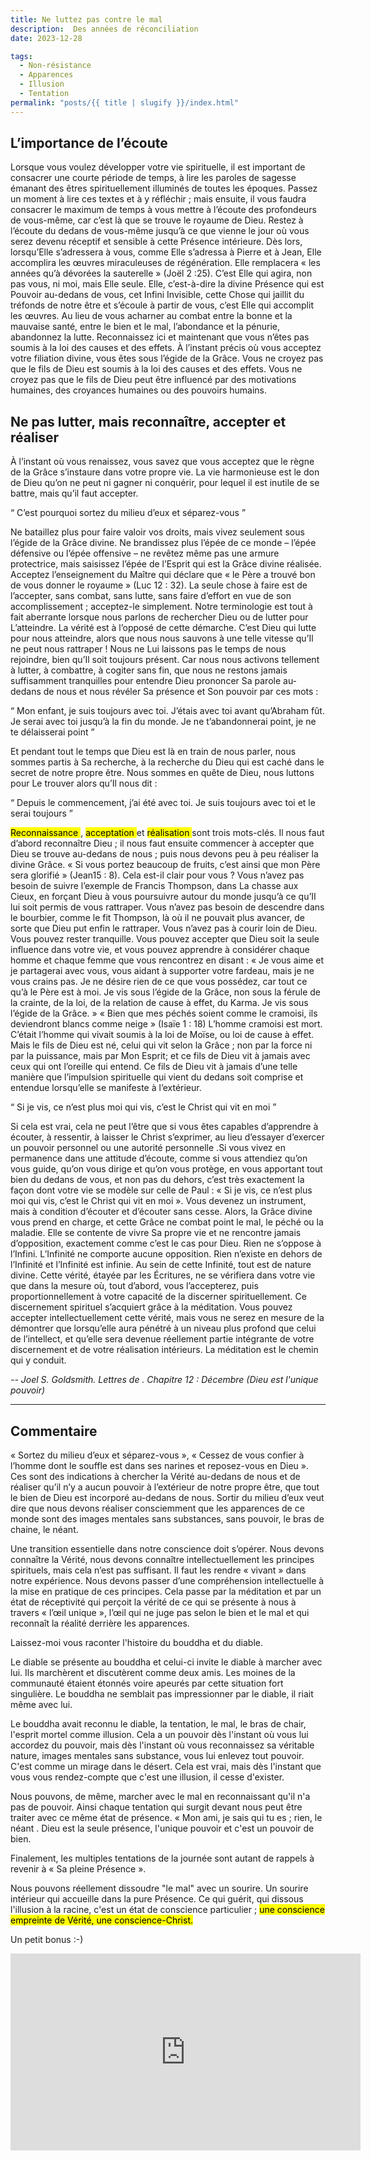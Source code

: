 ```yaml
---
title: Ne luttez pas contre le mal
description:  Des années de réconciliation
date: 2023-12-28

tags:
  - Non-résistance 
  - Apparences
  - Illusion
  - Tentation
permalink: "posts/{{ title | slugify }}/index.html"
---
```




 ## L’importance de l’écoute
 
Lorsque vous voulez développer votre vie spirituelle, il est important de consacrer une courte période de temps, à lire les paroles de sagesse émanant des êtres spirituellement illuminés de toutes les époques. Passez un moment à lire ces textes et à y réfléchir ; mais ensuite, il vous faudra consacrer le maximum de temps à vous mettre à l’écoute des profondeurs de vous-même, car c’est là que se trouve le royaume de Dieu. Restez à l’écoute du dedans de vous-même jusqu’à ce que vienne le jour où vous serez devenu réceptif et sensible à cette Présence intérieure. Dès lors, lorsqu’Elle s’adressera à vous, comme Elle s’adressa à Pierre et à Jean, Elle accomplira les œuvres miraculeuses de régénération. Elle remplacera « les années qu’à dévorées la sauterelle » (Joël 2 :25). C’est Elle qui agira, non pas vous, ni moi, mais Elle seule. Elle, c’est-à-dire la divine Présence qui est Pouvoir au-dedans de vous, cet Infini Invisible, cette Chose qui jaillit du tréfonds de notre être et s’écoule à partir de vous, c’est Elle qui accomplit les œuvres.
Au lieu de vous acharner au combat entre la bonne et la mauvaise santé, entre le bien et le mal, l’abondance et la pénurie, abandonnez la lutte. Reconnaissez ici et maintenant que vous n’êtes pas soumis à la loi des causes et des effets. À l’instant précis où vous acceptez votre filiation divine, vous êtes sous l’égide de la Grâce. Vous ne croyez pas que le fils de Dieu est soumis à la loi des causes et des effets. Vous ne croyez pas que le fils de Dieu peut être influencé par des motivations humaines, des croyances humaines ou des pouvoirs humains.

 ## Ne pas lutter, mais reconnaître, accepter et réaliser
 
À l’instant où vous renaissez, vous savez que vous acceptez que le règne de la Grâce s’instaure dans votre propre vie. La vie harmonieuse est le don de Dieu qu’on ne peut ni gagner ni conquérir, pour lequel il est inutile de se battre, mais qu’il faut accepter.
 
 <q> C’est pourquoi sortez du milieu d’eux et séparez-vous </q>
 
 Ne bataillez plus pour faire valoir vos droits, mais vivez seulement sous l’égide de la Grâce divine. Ne brandissez plus l’épée de ce monde – l’épée défensive ou l’épée offensive
– ne revêtez même pas une armure protectrice, mais saisissez l’épée de l’Esprit qui est la Grâce divine réalisée. Acceptez l’enseignement du Maître qui déclare que « le Père a trouvé bon de vous donner le royaume » (Luc 12 : 32). La seule chose à faire est de l’accepter, sans combat, sans lutte, sans faire d’effort en vue de son accomplissement ; acceptez-le simplement.
Notre terminologie est tout à fait aberrante lorsque nous parlons de rechercher Dieu ou de lutter pour L’atteindre. La vérité est à l’opposé de cette démarche. C’est Dieu qui lutte pour nous atteindre, alors que nous nous sauvons à une telle vitesse qu’Il ne peut nous rattraper ! Nous ne Lui laissons pas le temps de nous rejoindre, bien qu’Il soit toujours présent. Car nous nous activons tellement à lutter, à combattre, à cogiter sans fin, que nous ne restons jamais suffisamment tranquilles pour entendre Dieu prononcer Sa parole au-dedans de nous et nous révéler Sa présence et Son pouvoir par ces mots : 

<q> Mon enfant, je suis toujours avec toi. J’étais avec toi avant qu’Abraham fût. Je serai avec toi jusqu’à la fin du monde. Je ne t’abandonnerai point, je ne te délaisserai point </q>

Et pendant tout le temps que Dieu est là en train de nous parler, nous sommes partis à Sa recherche, à la recherche du Dieu qui est caché dans le secret de notre propre être. Nous sommes en quête de Dieu, nous luttons pour Le trouver alors qu’Il nous dit : 

<q> Depuis le commencement, j’ai été avec toi. Je suis toujours avec toi et le serai toujours </q>

<mark>Reconnaissance </mark>, <mark>acceptation </mark> et <mark> réalisation </mark>sont trois mots-clés. Il nous faut d’abord reconnaître Dieu ; il nous faut ensuite commencer à accepter que Dieu se trouve au-dedans de nous ; puis nous devons peu à peu réaliser la divine Grâce. « Si vous portez beaucoup de fruits, c’est ainsi que mon Père sera glorifié » (Jean15 : 8). Cela est-il clair pour vous ? Vous n’avez pas besoin de suivre l’exemple de Francis Thompson, dans La chasse aux Cieux, en forçant Dieu à vous poursuivre autour du monde jusqu’à ce qu’II lui soit permis de vous rattraper. Vous n’avez pas besoin de descendre dans le bourbier, comme le fit Thompson, là où il ne pouvait plus avancer, de sorte que Dieu put enfin le rattraper. Vous n’avez pas à courir loin de Dieu. Vous pouvez rester tranquille.
 Vous pouvez accepter que Dieu soit la seule influence dans votre vie, et vous pouvez apprendre à considérer chaque homme et chaque femme que vous rencontrez en disant : « Je vous aime et je partagerai avec vous, vous aidant à supporter votre fardeau, mais je ne vous crains pas. Je ne désire rien de ce que vous possédez, car tout ce qu’à le Père est à moi. Je vis sous l’égide de la Grâce, non sous la férule de la crainte, de la loi, de la relation de cause à effet, du Karma. Je vis sous l’égide de la Grâce. » « Bien que mes péchés soient comme le cramoisi, ils deviendront blancs comme neige » (Isaïe 1 : 18) L’homme cramoisi est mort. C’était l’homme qui vivait soumis à la loi de Moïse, ou loi de cause à effet. Mais le fils de Dieu est né, celui qui vit selon la Grâce ; non par la force ni par la puissance, mais par Mon Esprit; et ce fils de Dieu vit à jamais avec ceux qui ont l’oreille qui entend. Ce fils de Dieu vit à jamais d’une telle manière que l’impulsion spirituelle qui vient du dedans soit comprise et entendue lorsqu’elle se manifeste à l’extérieur.

 <q> Si je vis, ce n’est plus moi qui vis, c’est le Christ qui vit en moi </q> 
 
 Si cela est vrai, cela ne peut l’être que si vous êtes capables d’apprendre à écouter, à ressentir, à laisser le Christ s’exprimer, au lieu d’essayer d’exercer un pouvoir personnel ou une autorité personnelle .Si vous vivez en permanence dans une attitude d’écoute, comme si vous attendiez qu’on vous guide, qu’on vous dirige et qu’on vous protège, en vous apportant tout bien du dedans de vous, et non pas du dehors, c’est très exactement la façon dont votre vie se modèle sur celle de Paul : « Si je vis, ce n’est plus moi qui vis, c’est le Christ qui vit en moi ». Vous devenez un instrument, mais à condition d’écouter et d’écouter sans cesse. Alors, la Grâce divine vous prend en charge, et cette Grâce ne combat point le mal, le péché ou la maladie. Elle se contente de vivre Sa propre vie et ne rencontre jamais d’opposition, exactement comme c’est le cas pour Dieu. Rien ne s’oppose à l’Infini. L’Infinité ne comporte aucune opposition. Rien n’existe en dehors de l’Infinité et l’Infinité est infinie. Au sein de cette Infinité, tout est de nature divine. Cette vérité, étayée par les Écritures, ne se vérifiera dans votre vie que dans la mesure où, tout d’abord, vous l’accepterez, puis proportionnellement à votre capacité de la discerner spirituellement. Ce discernement spirituel s’acquiert grâce à la méditation.
Vous pouvez accepter intellectuellement cette vérité, mais vous ne serez en mesure de la démontrer que lorsqu’elle aura pénétré à un niveau plus profond que celui de l’intellect, et qu’elle sera devenue réellement partie intégrante de votre discernement
et de votre réalisation intérieurs. La méditation est le chemin qui y conduit.

<cite class="poem"> -- Joel S. Goldsmith. Lettres de . Chapitre 12 : Décembre (Dieu est l'unique pouvoir) </cite>

<hr>

## Commentaire
« Sortez du milieu d’eux et séparez-vous », « Cessez de vous confier  à l’homme dont le souffle est dans ses narines et reposez-vous en Dieu ». Ces sont des indications à chercher la Vérité au-dedans de nous et de réaliser qu’il n’y a aucun pouvoir à l’extérieur de notre propre être, que tout le bien de Dieu est incorporé au-dedans de nous. Sortir du milieu d’eux veut dire que nous devons réaliser consciemment que les apparences de ce monde sont des images mentales sans substances, sans pouvoir, le bras de chaine, le néant.

 Une transition essentielle dans notre conscience doit s’opérer. Nous devons connaître la Vérité, nous devons connaître intellectuellement les principes spirituels, mais cela n’est pas suffisant. Il faut les rendre « vivant » dans notre expérience. Nous devons passer d’une compréhension intellectuelle à la mise en pratique de ces principes. Cela passe par la méditation et par un état de réceptivité qui perçoit la vérité de ce qui se présente à nous à travers « l’œil unique », l’œil qui ne juge pas selon le bien et le mal et qui reconnaît la réalité derrière les apparences.  
 
 Laissez-moi vous raconter l'histoire du bouddha et du diable.
 
 Le diable se présente au bouddha et celui-ci invite le diable à marcher avec lui. Ils marchèrent et discutèrent comme deux amis. Les moines de la communauté étaient étonnés voire apeurés par cette situation fort singulière. Le bouddha ne semblait pas impressionner par le diable, il riait même avec lui.
 
 Le bouddha avait reconnu le diable, la tentation, le mal, le bras de chair, l'esprit mortel comme illusion. Cela a un pouvoir dès l'instant où vous lui accordez du pouvoir, mais dès l'instant où vous reconnaissez sa véritable nature, images mentales sans substance, vous lui enlevez tout pouvoir. C'est comme un mirage dans le désert. Cela est vrai, mais dès l'instant que vous vous rendez-compte que c'est une illusion, il cesse d'exister.
 
 Nous pouvons, de même, marcher avec le mal en reconnaissant qu'il n'a pas de pouvoir. Ainsi chaque tentation qui surgit devant nous peut être traiter avec ce même état de présence. « Mon ami, je sais qui tu es ; rien, le néant . Dieu est la seule présence, l'unique pouvoir et c'est un pouvoir de bien.
 
 Finalement, les multiples tentations de la journée sont autant de rappels à revenir à « Sa pleine Présence ».
 
 Nous pouvons réellement dissoudre "le mal" avec un sourire. Un sourire intérieur qui accueille dans la pure Présence. Ce qui guérit, qui dissous l'illusion à la racine, c'est un état de conscience particulier ; <mark> une conscience empreinte de Vérité, une conscience-Christ.</mark>  
 
 Un petit bonus :-)
 <div class="video-embed">
 <iframe width="560" height="315" src="https://www.youtube.com/embed/jMxlPS9aK7o?si=22B6CyQqzFfZQslD" title="YouTube video player" frameborder="0" allow="accelerometer; autoplay; clipboard-write; encrypted-media; gyroscope; picture-in-picture; web-share" allowfullscreen></iframe>
 </div>